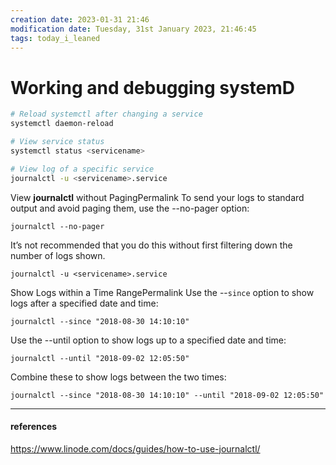 ```yaml
---
creation date: 2023-01-31 21:46
modification date: Tuesday, 31st January 2023, 21:46:45
tags: today_i_leaned
---
```


# Working and debugging systemD



```bash
# Reload systemctl after changing a service
systemctl daemon-reload

# View service status
systemctl status <servicename>

# View log of a specific service
journalctl -u <servicename>.service

```

View **journalctl** without PagingPermalink To send your logs to standard output and avoid paging them, use the --no-pager option:

`journalctl --no-pager`

It’s not recommended that you do this without first filtering down the number of logs shown.

`journalctl -u <servicename>.service`

Show Logs within a Time RangePermalink Use the --`since` option to show logs after a specified date and time:

`journalctl --since "2018-08-30 14:10:10"`

Use the --until option to show logs up to a specified date and time:

`journalctl --until "2018-09-02 12:05:50"`

Combine these to show logs between the two times:

`journalctl --since "2018-08-30 14:10:10" --until "2018-09-02 12:05:50"`

---
#### references
https://www.linode.com/docs/guides/how-to-use-journalctl/
